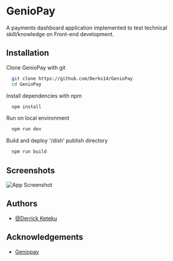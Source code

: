 
# GenioPay

A payments dashboard application implemented to test technical skill/knowledge on Front-end development.




## Installation


Clone GenioPay with git

```bash
  git clone https://github.com/Derks14/GenioPay
  cd GenioPay
```


Install dependencies with npm

```bash
  npm install
```


Run on local environment

```bash
  npm run dev
```


Build and deploy '/dish' publish directory

```bash
  npm run build

```

## Screenshots

![App Screenshot](https://i.ibb.co/6RT5P95/Screenshot-2022-03-09-at-11-26-17-AM.png)


## Authors

- [@Derrick Keteku](https://www.github.com/derks14)


## Acknowledgements

- [Geniopay](https://geniopay.com/en/)

